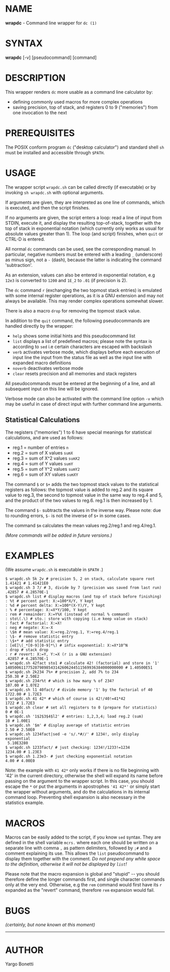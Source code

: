 # NAME

**wrapdc** - Command line wrapper for `dc (1)`

# SYNTAX

**wrapdc** [-v] [pseudocommand] [command]

# DESCRIPTION

This wrapper renders `dc` more usable as a command line calculator by:

- defining commonly used macros for more complex operations
- saving precision, top of stack, and registers 0 to 9 ("memories")
  from one invocation to the next

# PREREQUISITES

The POSIX conform program `dc` ("desktop calculator") and standard shell `sh`
must be installed and accessible through `$PATH`.

# USAGE

The wrapper script `wrapdc.sh` can be called directly (if executable) or by
invoking `sh wrapdc.sh` with optional arguments.

If arguments are given, they are interpreted as one line of commands,
which is executed, and then the script finishes.

If no arguments are given, the script enters a loop: read a line
of input from STDIN, execute it, and display the resulting top-of-stack,
together with the top of stack in exponential notation
(which currently only works as usual for absolute values greater than 1).
The loop (and script) finishes, when `quit` or CTRL-D is entered.

All normal `dc` commands can be used, see the corresponding manual.
In particular, negative numbers must be entered with a leading `_`
(underscore) as minus sign, not a `-` (dash), because the latter is
indicating the command 'subtraction'.

As an extension, values can also be entered in exponential notation,
e.g `12e3` is converted to `1200` and `1E_2` to `.01` (if precision is 2).

The `dc` command `r` (exchanging the two topmost stack entries) is emulated
with some internal register operations, as it is a GNU extension and may not
always be available. This may render complex operations somewhat slower.

There is also a macro `drop` for removing the topmost stack value.

In addition to the `quit` command, the following pseudocommands are handled
directly by the wrapper:

- `help` shows some initial hints and this pseudocommand list
- `list` displays a list of predefined macros; please note the syntax is
  according to `sed` i.e certain characters are escaped with backslash
- `verb` activates verbose mode, which displays before each execution of
  input line the input from the status file as well as the input line with
  expanded macro definitions
- `noverb` deactivates verbose mode
- `clear` resets precision and all memories and stack registers

All pseudocommands must be entered at the beginning of a line, and all
subsequent input on this line will be ignored.

Verbose mode can also be activated with the command line option `-v` which
may be useful in case of direct input with further command line arguments.

## Statistical Calculations

The registers ("memories") 1 to 6 have special meanings for statistical
calculations, and are used as follows:

- reg.1 = number of entries `n`
- reg.2 = sum of X values `sumX`
- reg.3 = sum of X^2 values `sumX2`
- reg.4 = sum of Y values `sumY`
- reg.5 = sum of Y^2 values `sumY2`
- reg.6 = sum of XY values `sumXY`

The command `$` or `$+` adds the two topmost stack values to the statistical
registers as follows: the topmost value is added to reg.2 and its square
value to reg.3, the second to topmost value in the same way to reg.4 and 5,
and the product of the two values to reg.6. reg.1 is then increased by 1.

The command `$-` subtracts the values in the inverse way. Please note: due to
rounding errors, `$-` is not the inverse of `$+` in some cases.

The command `$m` calculates the mean values reg.2/reg.1 and reg.4/reg.1.

_(More commands will be added in future versions.)_

# EXAMPLES

(We assume `wrapdc.sh` is executable in `$PATH` .)

	$ wrapdc.sh 5k 2v # precision 5, 2 on stack, calculate square root
	1.41421 # 1.41421E0
	$ wrapdc.sh 3 7/ # 3, divide by 7 (precision was saved from last run)
	.42857 # 4.28570E-1
	$ wrapdc.sh list # display macros (and top of stack before finishing)
	: %t # percent part: X:=100*X/Y, Y kept
	: %d # percent delta: X:=100*(X-Y)/Y, Y kept
	: % # percentage: X:=X*Y/100, Y kept
	: rem # remainder: X:=Y%X (instead of normal % command)
	: sto\(.\) # sto.: store with copying (i.e keep value on stack)
	: fact # factorial: X:=X!
	: neg # negate: X:=-X
	: \$m # mean value: X:=reg.2/reg.1, Y:=reg.4/reg.1
	: \$- # remove statistic entry
	: \$+* # add statistic entry
	: [eE]\(_*[0-9][0-9]*\) # infix exponential: X:=X*10^N
	: drop # stack drop
	: r # revert: X:=Y, Y:=X (r is a GNU extension)
	.42857 # 4.28570E-1
	$ wrapdc.sh 42fact sto1 # calculate 42! (factorial) and store in '1'
	1405006117752879898543142606244511569936384000000000 # 1.40500E51
	$ wrapdc.sh 2k234 7%+ # precision 2, add 7% to 234
	250.38 # 2.50E2
	$ wrapdc.sh 234r%t # which is how many % of 234?
	107.00 # 1.07E2
	$ wrapdc.sh l1 40fact/ # divide memory '1' by the factorial of 40
	1722.00 # 1.72E3
	$ wrapdc.sh 41 42* # which of course is 42!/40!=41*42
	1722 # 1.72E3
	$ wrapdc.sh clear # set all registers to 0 (prepare for statistics)
	0 # 0E-1
	$ wrapdc.sh '1$2$3$4$l2' # entries: 1,2,3,4; load reg.2 (sum)
	10 # 1.00E1
	$ wrapdc.sh '$m' # display average of statistic entries
	2.50 # 2.50E0
	$ wrapdc.sh 1234fact|sed -e 's/.*#//' # 1234!, only display exponential
	 5.10E3280
	$ wrapdc.sh 1233fact/ # just checking: 1234!/1233!=1234
	1234.00 # 1.23E3
	$ wrapdc.sh 1.23e3- # just checking exponential notation
	4.00 # 4.00E0

Note: the example with `41 42*` only works if there is no file
beginning with '42' in the current directory, otherwise the shell
will expand its name before passing on the argument to the wrapper
script. In this case, you should escape the `*` or put the arguments
in apostrophes `'41 42*'` or simply start the wrapper without
arguments, and do the calculations in its internal command loop.
Preventing shell expansion is also necessary in the statistics example.

# MACROS

Macros can be easily added to the script, if you know `sed` syntax.
They are defined in the shell variable `mcrs.` where each one should be
written on a separate line with comma `,` as pattern delimiters, followed
by `;#` and a comment explaining its use.
This allows the `list` pseudocommand to display them together with the
comment. _Do not prepend any white space to the definition, otherwise
it will not be displayed by `list`!_

Please note that the macro expansion is global and "stupid" -- you should
therefore define the longer commands first, and single character commands
only at the very end. Otherwise, e.g the `rem` command would first have its
`r` expanded as the "revert" command, therefore `rem` expansion would fail.

# BUGS

_(certainly, but none known at this moment)_

---

# AUTHOR

Yargo Bonetti
